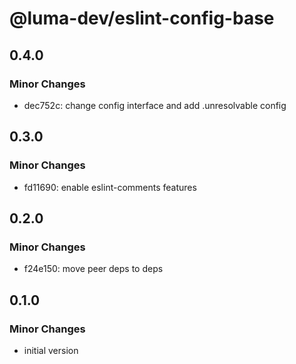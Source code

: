 # @luma-dev/eslint-config-base

## 0.4.0

### Minor Changes

- dec752c: change config interface and add .unresolvable config

## 0.3.0

### Minor Changes

- fd11690: enable eslint-comments features

## 0.2.0

### Minor Changes

- f24e150: move peer deps to deps

## 0.1.0

### Minor Changes

- initial version
